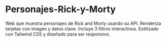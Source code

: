 # Personajes-Rick-y-Morty
Web que muestra personajes de Rick and Morty usando su API. Renderiza tarjetas con imagen y datos clave. Incluye 3 filtros interactivos. Estilizado con Tailwind CSS y diseñado para ser responsivo.

